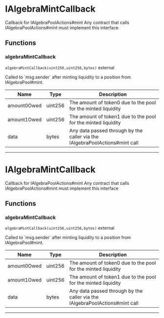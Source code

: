 

# IAlgebraMintCallback

Callback for IAlgebraPoolActions#mint
Any contract that calls IAlgebraPoolActions#mint must implement this interface




## Functions
### algebraMintCallback


`algebraMintCallback(uint256,uint256,bytes)`  external

Called to &#x60;msg.sender&#x60; after minting liquidity to a position from IAlgebraPool#mint.



| Name | Type | Description |
| ---- | ---- | ----------- |
| amount0Owed | uint256 | The amount of token0 due to the pool for the minted liquidity |
| amount1Owed | uint256 | The amount of token1 due to the pool for the minted liquidity |
| data | bytes | Any data passed through by the caller via the IAlgebraPoolActions#mint call |




---




# IAlgebraMintCallback

Callback for IAlgebraPoolActions#mint
Any contract that calls IAlgebraPoolActions#mint must implement this interface




## Functions
### algebraMintCallback


`algebraMintCallback(uint256,uint256,bytes)`  external

Called to &#x60;msg.sender&#x60; after minting liquidity to a position from IAlgebraPool#mint.



| Name | Type | Description |
| ---- | ---- | ----------- |
| amount0Owed | uint256 | The amount of token0 due to the pool for the minted liquidity |
| amount1Owed | uint256 | The amount of token1 due to the pool for the minted liquidity |
| data | bytes | Any data passed through by the caller via the IAlgebraPoolActions#mint call |




---


